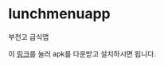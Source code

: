 # lunchmenuapp
부천고 급식앱

이 [링크](https://github.com/caelvs/lunchmenuapp/releases/latest)를 눌러 apk를 다운받고 설치하시면 됩니다.

